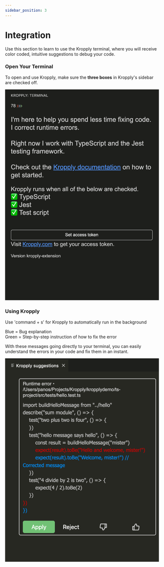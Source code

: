 ```yaml
---
sidebar_position: 3
---
```


# Integration

Use this section to learn to use the Kropply terminal, where you will receive color coded, intuitive suggestions to debug your code.

### Open Your Terminal
To open and use Kropply, make sure the **three boxes** in Kropply's sidebar are checked off.

![CheckBoxes](images/MainPanelReady.png)

### Using Kropply

Use 'command + s' for Kropply to automatically run in the background

Blue = Bug explanation \
Green = Step-by-step instruction of how to fix the error

With these messages going directly to your terminal, you can easily understand the errors in your code and fix them in an instant. 


![Terminal](images/Kropply-ExampleSuggestion.png)


<!---
Here, I need to be updated on running Kropply, as mine is not running

Should we have: 
- desc of which linux commands to use
- block text of refresher on getting file paths, cd, etc
- and can you use the vs code run button yet or should that nor be included?


--->
